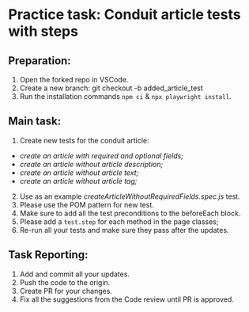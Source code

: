 # Practice task: Conduit article tests with steps

## Preparation:
1. Open the forked repo in VSCode.
2. Create a new branch: git checkout -b added_article_test
3. Run the installation commands `npm ci` & `npx playwright install`.

## Main task:
1. Create new tests for the conduit article: 
* *create an article with required and optional fields;*
* *create an article without article description;* 
* *create an article without article text;* 
* *create an article without article tag;* 
2. Use as an example *createArticleWithoutRequiredFields.spec.js* test.
3. Please use the POM pattern for new test. 
4. Make sure to add all the test preconditions to the beforeEach block. 
5. Please add a `test.step` for each method in the page classes;
6. Re-run all your tests and make sure they pass after the updates. 


## Task Reporting: 
1. Add and commit all your updates. 
2. Push the code to the origin.
3. Create PR for your changes. 
4. Fix all the suggestions from the Code review until PR is approved.  


